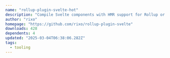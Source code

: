```yaml
---
name: "rollup-plugin-svelte-hot"
description: "Compile Svelte components with HMR support for Rollup or Nollup"
author: "rixo"
homepage: "https://github.com/rixo/rollup-plugin-svelte"
downloads: 428
dependents: 4
updated: "2025-03-04T06:38:06.282Z"
tags: 
  - tooling
---
```

